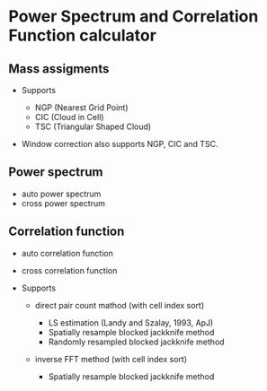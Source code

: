 # Power Spectrum and Correlation Function calculator

## Mass assigments

- Supports
  - NGP (Nearest Grid Point)
  - CIC (Cloud in Cell)
  - TSC (Triangular Shaped Cloud)

- Window correction also supports NGP, CIC and TSC.

## Power spectrum

- auto power spectrum
- cross power spectrum

## Correlation function

- auto correlation function
- cross correlation function

- Supports
  - direct pair count mathod (with cell index sort)
    - LS estimation (Landy and Szalay, 1993, ApJ)
    - Spatially resample blocked jackknife method
    - Randomly resampled blocked jackknife method

  - inverse FFT method (with cell index sort)
    - Spatially resample blocked jackknife method
